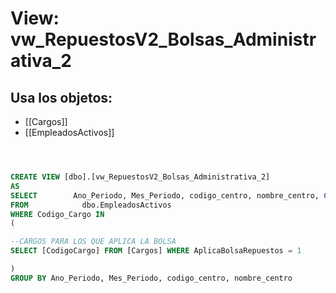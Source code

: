 # View: vw_RepuestosV2_Bolsas_Administrativa_2

## Usa los objetos:
- [[Cargos]]
- [[EmpleadosActivos]]

```sql



CREATE VIEW [dbo].[vw_RepuestosV2_Bolsas_Administrativa_2]
AS
SELECT        Ano_Periodo, Mes_Periodo, codigo_centro, nombre_centro, COUNT(*) AS CantidadEmpleados
FROM            dbo.EmpleadosActivos
WHERE Codigo_Cargo IN 
(

--CARGOS PARA LOS QUE APLICA LA BOLSA
SELECT [CodigoCargo] FROM [Cargos] WHERE AplicaBolsaRepuestos = 1

)
GROUP BY Ano_Periodo, Mes_Periodo, codigo_centro, nombre_centro

```
